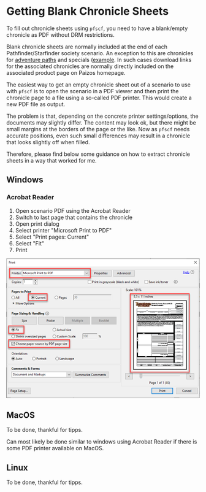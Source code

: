 # Getting Blank Chronicle Sheets

To fill out chronicle sheets using `pfscf`, you need to have a blank/empty chronicle as PDF without DRM restrictions.

Blank chronicle sheets are normally included at the end of each Pathfinder/Starfinder society scenario. An exception to this are chronicles for [adventure paths](https://paizo.com/store/pathfinder/adventures/adventurePath/ageOfAshes) and specials ([example](https://paizo.com/products/btq023hy/discuss?Pathfinder-Adventure-Little-Trouble-in-Big-Absalom). In such cases download links for the associated chronicles are normally directly included on the associated product page on Paizos homepage.

The easiest way to get an empty chronicle sheet out of a scenario to use with `pfscf` is to open the scenario in a PDF viewer and then print the chronicle page to a file using a so-called PDF printer. This would create a new PDF file as output.

The problem is that, depending on the concrete printer settings/options, the documents may slightly differ. The content may look ok, but there might be small margins at the borders of the page or the like. Now as `pfscf` needs accurate positions, even such small differences may result in a chronicle that looks slightly off when filled.

Therefore, please find below some guidance on how to extract chronicle sheets in a way that worked for me.

## Windows

### Acrobat Reader

1. Open scenario PDF using the Acrobat Reader
2. Switch to last page that contains the chronicle
3. Open print dialog
4. Select printer "Microsoft Print to PDF"
5. Select "Print pages: Current"
6. Select "Fit"
7. Print

![Sheet extraction using Adobe Acrobat on Windows](assets/images/extract_chronicle_windows_acrobat.png)

## MacOS

To be done, thankful for tipps.

Can most likely be done similar to windows using Acrobat Reader if there is some PDF printer available on MacOS.

## Linux

To be done, thankful for tipps.

